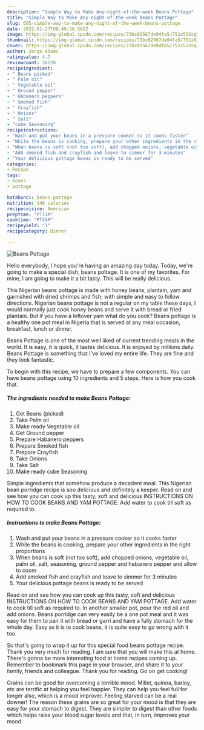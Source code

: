 ```yaml
---
description: "Simple Way to Make Any-night-of-the-week Beans Pottage"
title: "Simple Way to Make Any-night-of-the-week Beans Pottage"
slug: 605-simple-way-to-make-any-night-of-the-week-beans-pottage
date: 2022-01-27T00:49:56.565Z
image: https://img-global.cpcdn.com/recipes/73bc02567de04fa5/751x532cq70/beans-pottage-recipe-main-photo.jpg
thumbnail: https://img-global.cpcdn.com/recipes/73bc02567de04fa5/751x532cq70/beans-pottage-recipe-main-photo.jpg
cover: https://img-global.cpcdn.com/recipes/73bc02567de04fa5/751x532cq70/beans-pottage-recipe-main-photo.jpg
author: Jorge Adams
ratingvalue: 4.7
reviewcount: 36228
recipeingredient:
- " Beans picked"
- " Palm oil"
- " Vegetable oil"
- " Ground pepper"
- " Habanero peppers"
- " Smoked fish"
- " Crayfish"
- " Onions"
- " Salt"
- "cube Seasoning"
recipeinstructions:
- "Wash and put your beans in a pressure cooker so it cooks faster"
- "While the beans is cooking, prepare your other ingredients in the right proportions"
- "When beans is soft (not too soft), add chopped onions, vegetable oil, palm oil, salt, seasoning, ground pepper and habanero pepper and allow to coom"
- "Add smoked fish and crayfish and leave to simmer for 3 minutes"
- "Your delicious pottage beans is ready to be served"
categories:
- Recipe
tags:
- beans
- pottage

katakunci: beans pottage 
nutrition: 148 calories
recipecuisine: American
preptime: "PT11M"
cooktime: "PT45M"
recipeyield: "1"
recipecategory: Dinner

---
```



![Beans Pottage](https://img-global.cpcdn.com/recipes/73bc02567de04fa5/751x532cq70/beans-pottage-recipe-main-photo.jpg)

Hello everybody, I hope you're having an amazing day today. Today, we're going to make a special dish, beans pottage. It is one of my favorites. For mine, I am going to make it a bit tasty. This will be really delicious.

This Nigerian beans pottage is made with honey beans, plantain, yam and garnished with dried shrimps and fish; with simple and easy to follow directions. Nigerian beans pottage is not a regular on my table these days, I would normally just cook honey beans and serve it with bread or fried plantain. But if you have a leftover yam what do you cook? Beans pottage is a healthy one pot meal in Nigeria that is served at any meal occasion, breakfast, lunch or dinner.

Beans Pottage is one of the most well liked of current trending meals in the world. It is easy, it is quick, it tastes delicious. It is enjoyed by millions daily. Beans Pottage is something that I've loved my entire life. They are fine and they look fantastic.


To begin with this recipe, we have to prepare a few components. You can have beans pottage using 10 ingredients and 5 steps. Here is how you cook that.

<!--inarticleads1-->

##### The ingredients needed to make Beans Pottage:

1. Get  Beans (picked)
1. Take  Palm oil
1. Make ready  Vegetable oil
1. Get  Ground pepper
1. Prepare  Habanero peppers
1. Prepare  Smoked fish
1. Prepare  Crayfish
1. Take  Onions
1. Take  Salt
1. Make ready cube Seasoning


Simple ingredients that somehow produce a decadent meal. This Nigerian bean porridge recipe is soo delicious and definitely a keeper. Read on and see how you can cook up this tasty, soft and delicious INSTRUCTIONS ON HOW TO COOK BEANS AND YAM POTTAGE. Add water to cook till soft as required to. 

<!--inarticleads2-->

##### Instructions to make Beans Pottage:

1. Wash and put your beans in a pressure cooker so it cooks faster
1. While the beans is cooking, prepare your other ingredients in the right proportions
1. When beans is soft (not too soft), add chopped onions, vegetable oil, palm oil, salt, seasoning, ground pepper and habanero pepper and allow to coom
1. Add smoked fish and crayfish and leave to simmer for 3 minutes
1. Your delicious pottage beans is ready to be served


Read on and see how you can cook up this tasty, soft and delicious INSTRUCTIONS ON HOW TO COOK BEANS AND YAM POTTAGE. Add water to cook till soft as required to. In another smaller pot, pour the red oil and add onions. Beans porridge can very easily be a one pot meal and it was easy for them to pair it with bread or garri and have a fully stomach for the whole day. Easy as it is to cook beans, it is quite easy to go wrong with it too. 

So that's going to wrap it up for this special food beans pottage recipe. Thank you very much for reading. I am sure that you will make this at home. There's gonna be more interesting food at home recipes coming up. Remember to bookmark this page in your browser, and share it to your family, friends and colleague. Thank you for reading. Go on get cooking!

Grains can be good for overcoming a terrible mood. Millet, quinoa, barley, etc are terrific at helping you feel happier. They can help you feel full for longer also, which is a mood improver. Feeling starved can be a real downer! The reason these grains are so great for your mood is that they are easy for your stomach to digest. They are simpler to digest than other foods which helps raise your blood sugar levels and that, in turn, improves your mood.

